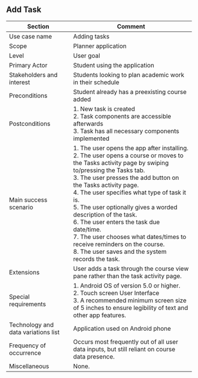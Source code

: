 ## Add Task

| Section | Comment
| --------- | ---------
| Use case name | Adding tasks
| Scope | Planner application
| Level | User goal
| Primary Actor | Student using the application
| Stakeholders and interest | Students looking to plan academic work in their schedule
| Preconditions | Student already has a preexisting course added
| Postconditions | 1. New task is created <br /> 2. Task components are accessible afterwards <br /> 3. Task has all necessary components implemented
| Main success scenario | 1. The user opens the app after installing. <br /> 2. The user opens a course or moves to the Tasks activity page by swiping to/pressing the Tasks tab. <br /> 3. The user presses the add button on the Tasks activity page. <br /> 4. The user specifies what type of task it is. <br /> 5. The user optionally gives a worded description of the task. <br /> 6. The user enters the task due date/time. <br /> 7. The user chooses what dates/times to receive reminders on the course. <br /> 8. The user saves and the system records the task.
| Extensions | User adds a task through the course view pane rather than the task activity page.
| Special requirements | 1. Android OS of version 5.0 or higher. <br /> 2. Touch screen User Interface <br /> 3. A recommended minimum screen size of 5 inches to ensure legibility of text and other app features.
| Technology and data variations list | Application used on Android phone
| Frequency of occurrence | Occurs most frequently out of all user data inputs, but still reliant on course data presence.
| Miscellaneous | None.